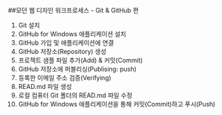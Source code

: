 ##모던 웹 디자인 워크프로세스 - Git & GitHub 편

1. Git 설치
2. GitHub for Windows 애플리케이션 설치
3. GitHub 가입 및 애플리케이션에 연결
4. GitHub 저장소(Repository) 생성
5. 프로젝트 샘플 파일 추가(Add) & 커밋(Commit)
6. GitHub 저장소에 퍼블리싱(Publising: push)
7. 등록한 이메일 주소 검증(Verifying)
8. READ.md 파일 생성
9. 로컬 컴퓨터 Git 폴더의 READ.md 파일 수정
10. GitHub for Windows 애플리케이션을 통해 커밋(Commit)하고 푸시(Push)
